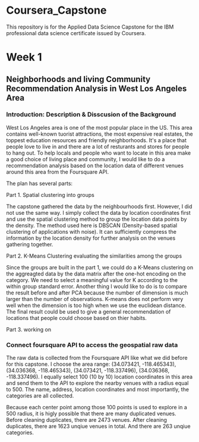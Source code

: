# Coursera_Capstone

This repository is for the Applied Data Science Capstone for the IBM professional data science certificate issued by Coursera.

# Week 1

## Neighborhoods and living Community Recommendation Analysis in West Los Angeles Area

### Introduction: Description & Disscusion of the Background

West Los Angeles area is one of the most popular place in the US. This area contains well-known tuorist attractions, the most expensive real estates, the toppest education resources and friendly neighborhoods. It's a place that people love to live in and there are a lot of resturants and stores for people to hang out. To help locals and people who want to locate in this area make a good choice of living place and community, I would like to do a recommendation analysis based on the location data of different venues around this area from the Foursquare API.

The plan has several parts:

Part 1. Spatial clustering into groups

The capstone gathered the data by the neighbourhoods first. However, I did not use the same way. I simply collect the data by location coordinates first and use the spatial clustering method to group the location data points by the density. The method used here is DBSCAN (Density-based spatial clustering of applications with noise). It can sufficiently compress the information by the location density for further analysis on the venues gathering together.

Part 2. K-Means Clustering evaluating the similarities among the groups

Since the groups are built in the part 1, we could do a K-Means clustering on the aggreagted data by the data matrix after the one-hot encoding on the category. We need to select a meaningful value for K according to the within group standard error. Another thing I would like to do is to compare the result before and after PCA because the number of dimension is much larger than the number of observations. K-means does not perform very well when the dimension is too high when we use the euclidean distance. The final result could be used to give a general recommendation of locations that people could choose based on thier habits.

Part 3. working on

### Connect foursquare API to access the geospatial raw data

The raw data is collected from the Foursquare API like what we did before for this capstone. I choose the area range: (34.073421, -118.465343), (34.036368, -118.465343), (34.073421, -118.337496), (34.036368, -118.337496). I equally select 100 (10 by 10) location coordinates in this area and send them to the API to explore the nearby venues with a radius equal to 500. The name, address, location coordinates and most importantly, the categories are all collected.

Because each center point among those 100 points is used to explore in a 500 radius, it is higly possible that there are many duplicated venues. Before cleaning duplicates, there are 2473 venues. After cleaning duplicates, there are 1623 unqiue venues in total. And there are 263 unqiue categories.

